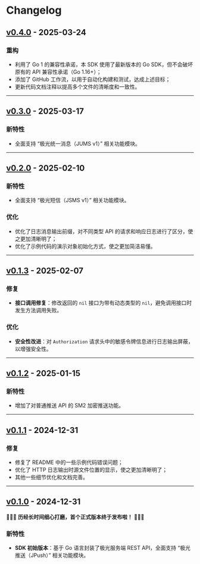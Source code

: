 # Changelog

## [v0.4.0](https://github.com/calvinit/jiguang-sdk-go/releases/tag/v0.4.0) - 2025-03-24

### 重构

- 利用了 Go 1 的兼容性承诺，本 SDK 使用了最新版本的 Go SDK，但不会破坏原有的 API 兼容性承诺（Go 1.16+）；
- 添加了 GitHub 工作流，以用于自动化构建和测试，达成上述目标；
- 更新代码文档注释以提高多个文件的清晰度和一致性。

---

## [v0.3.0](https://github.com/calvinit/jiguang-sdk-go/releases/tag/v0.3.0) - 2025-03-17

### 新特性

- 全面支持 “极光统一消息（JUMS v1）” 相关功能模块。

---

## [v0.2.0](https://github.com/calvinit/jiguang-sdk-go/releases/tag/v0.2.0) - 2025-02-10

### 新特性

- 全面支持 “极光短信（JSMS v1）” 相关功能模块。

### 优化

- 优化了日志消息输出前缀，对不同类型 API 的请求和响应日志进行了区分，使之更加清晰明了；
- 优化了示例代码的演示对象初始化方式，使之更加简洁易懂。

---

## [v0.1.3](https://github.com/calvinit/jiguang-sdk-go/releases/tag/v0.1.3) - 2025-02-07

### 修复

- **接口调用修复**：修改返回的 `nil` 接口为带有动态类型的 `nil`，避免调用接口时发生方法调用失败。

### 优化

- **安全性改进**：对 `Authorization` 请求头中的敏感令牌信息进行日志输出屏蔽，以增强安全性。

---

## [v0.1.2](https://github.com/calvinit/jiguang-sdk-go/releases/tag/v0.1.2) - 2025-01-15

### 新特性

- 增加了对普通推送 API 的 SM2 加密推送功能。

---

## [v0.1.1](https://github.com/calvinit/jiguang-sdk-go/releases/tag/v0.1.1) - 2024-12-31

### 修复

- 修复了 README 中的一些示例代码错误问题；
- 优化了 HTTP 日志输出时源文件位置的显示，使之更加清晰明了；
- 其他一些细节优化和文档完善。

---

## [v0.1.0](https://github.com/calvinit/jiguang-sdk-go/releases/tag/v0.1.0) - 2024-12-31

🎉🎉🎉 **历经长时间细心打磨，首个正式版本终于发布啦！** 🎉🎉🎉

### 新特性

- **SDK 初始版本**：基于 Go 语言封装了极光服务端 REST API，全面支持 “极光推送（JPush）” 相关功能模块。